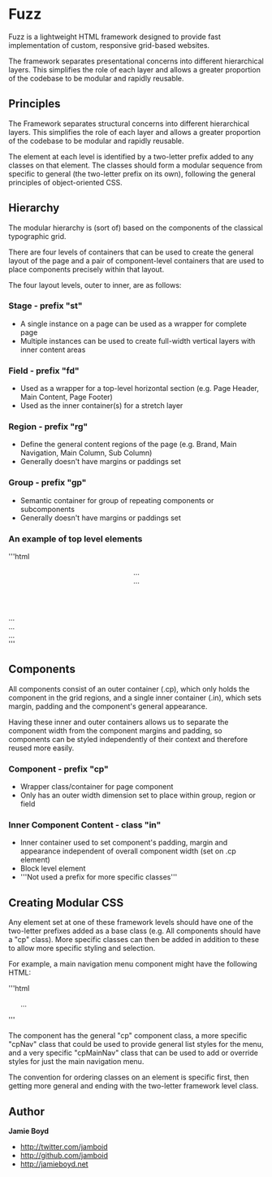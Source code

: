 # Fuzz

Fuzz is a lightweight HTML framework designed to provide fast implementation of custom, responsive grid-based websites.

The framework separates presentational concerns into different hierarchical layers. This simplifies the role of each layer and allows a greater proportion of the codebase to be modular and rapidly reusable.

## Principles

The Framework separates structural concerns into different hierarchical layers. This simplifies the role of each layer and allows a greater proportion of the codebase to be modular and rapidly reusable.

The element at each level is identified by a two-letter prefix added to any classes on that element. The classes should form a modular sequence from specific to general (the two-letter prefix on its own), following the general principles of object-oriented CSS.

## Hierarchy

The modular hierarchy is (sort of) based on the components of the classical typographic grid.

There are four levels of containers that can be used to create the general layout of the page and a pair of component-level containers that are used to place components precisely within that layout.

The four layout levels, outer to inner, are as follows:

### Stage - prefix "st"

* A single instance on a page can be used as a wrapper for complete page
* Multiple instances can be used to create full-width vertical layers with inner content areas

### Field - prefix "fd"

* Used as a wrapper for a top-level horizontal section (e.g. Page Header, Main Content, Page Footer)
* Used as the inner container(s) for a stretch layer


### Region - prefix "rg"

* Define the general content regions of the page (e.g. Brand, Main Navigation, Main Column, Sub Column)
* Generally doesn't have margins or paddings set


### Group - prefix "gp"

* Semantic container for group of repeating components or subcomponents
* Generally doesn't have margins or paddings set

### An example of top level elements

'''html
<body>
  <div class="stPage st">
    <header class="fdPageHeader fd">
      <div class="rgBrand rg">...</div>
      <div class="rgNavigation rg">...</div>
    </header>
    <div class="fdPageContent fd">
      <div class="rgMainContent rg">...</div>
      <div class="rgSubContent rg">
        <div class="gpRelatedFeatures gp">...</div>
      </div>
    </div>
    <footer class="fdPageFooter rg">
      <div class="rgFooterNav rgNavigation rg">...</div>
    </footer>
  </div>
</body>
'''

## Components

All components consist of an outer container (.cp), which only holds the component in the grid regions, and a single inner container (.in), which sets margin, padding and the component's general appearance.

Having these inner and outer containers allows us to separate the component width from the component margins and padding, so components can be styled independently of their context and therefore reused more easily.

### Component - prefix "cp"

* Wrapper class/container for page component
* Only has an outer width dimension set to place within group, region or field


### Inner Component Content - class "in"

* Inner container used to set component's padding, margin and appearance independent of overall component width (set on .cp element)
* Block level element
* '''Not used a prefix for more specific classes'''

## Creating Modular CSS

Any element set at one of these framework levels should have one of the two-letter prefixes added as a base class (e.g. All components should have a "cp" class). More specific classes can then be added in addition to these to allow more specific styling and selection.

For example, a main navigation menu component might have the following HTML:

'''html
<nav class="cpMainNav cpNav cp">
  <div class="in">
    <ul class="menu">...</ul>
  </div>
</nav>
'''

The component has the general "cp" component class, a more specific "cpNav" class that could be used to provide general list styles for the menu, and a very specific "cpMainNav" class that can be used to add or override styles for just the main navigation menu.

The convention for ordering classes on an element is specific first, then getting more general and ending with the two-letter framework level class.


## Author

**Jamie Boyd**

+ http://twitter.com/jamboid
+ http://github.com/jamboid
+ http://jamieboyd.net
